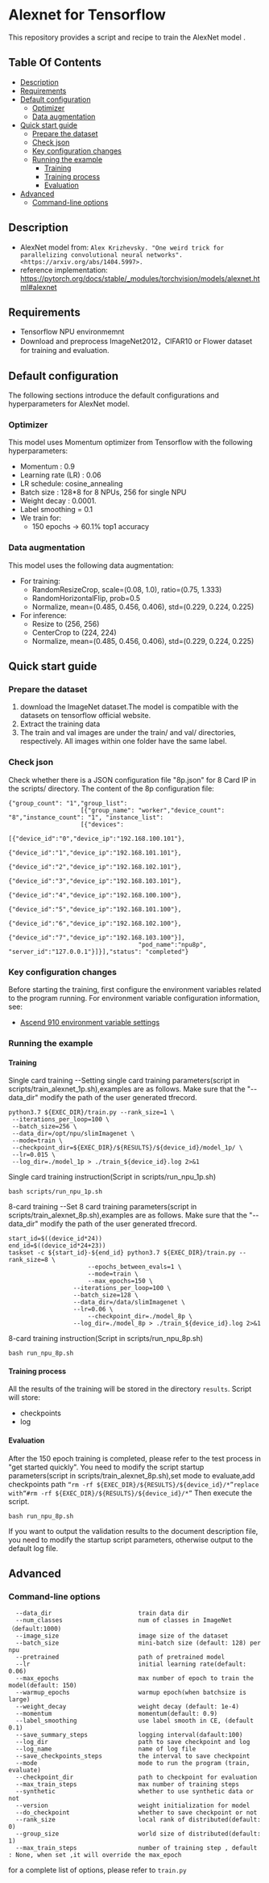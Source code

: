 # Alexnet for Tensorflow 

This repository provides a script and recipe to train the AlexNet model .

## Table Of Contents

* [Description](#Description)
* [Requirements](#Requirements)
* [Default configuration](#Default-configuration)
  * [Optimizer](#Optimizer)
  * [Data augmentation](#Data-augmentation)
* [Quick start guide](#quick-start-guide)
  * [Prepare the dataset](#Prepare-the-dataset)
  * [Check json](#Check-json)
  * [Key configuration changes](#Key-configuration-changes)
  * [Running the example](#Running-the-example)
    * [Training](#Training)
    * [Training process](#Training-process)    
    * [Evaluation](#Evaluation)
* [Advanced](#advanced)
  * [Command-line options](#Command-line-options)   

## Description

- AlexNet model from: `Alex Krizhevsky. "One weird trick for parallelizing convolutional neural networks". <https://arxiv.org/abs/1404.5997>.`
- reference implementation: <https://pytorch.org/docs/stable/_modules/torchvision/models/alexnet.html#alexnet>

## Requirements

- Tensorflow NPU environmemnt
- Download and preprocess ImageNet2012，CIFAR10 or Flower dataset for training and evaluation.

## Default configuration

The following sections introduce the default configurations and hyperparameters for AlexNet model.

### Optimizer

This model uses Momentum optimizer from Tensorflow with the following hyperparameters:

- Momentum : 0.9
- Learning rate (LR) : 0.06
- LR schedule: cosine_annealing
- Batch size : 128*8 for 8 NPUs, 256 for single NPU 
- Weight decay :  0.0001. 
- Label smoothing = 0.1
- We train for:
  - 150 epochs ->  60.1% top1 accuracy

### Data augmentation

This model uses the following data augmentation:

- For training:
  - RandomResizeCrop, scale=(0.08, 1.0), ratio=(0.75, 1.333)
  - RandomHorizontalFlip, prob=0.5
  - Normalize, mean=(0.485, 0.456, 0.406), std=(0.229, 0.224, 0.225)
- For inference:
  - Resize to (256, 256)
  - CenterCrop to (224, 224)
  - Normalize, mean=(0.485, 0.456, 0.406), std=(0.229, 0.224, 0.225)

## Quick start guide

### Prepare the dataset

1. download the ImageNet dataset.The model is compatible with the datasets on tensorflow official website.
2. Extract the training data
3. The train and val images are under the train/ and val/ directories, respectively. All images within one folder have the same label.

### Check json
Check whether there is a JSON configuration file "8p.json" for 8 Card IP in the scripts/ directory.
The content of the 8p configuration file:
```
{"group_count": "1","group_list":
                    [{"group_name": "worker","device_count": "8","instance_count": "1", "instance_list":
                    [{"devices":
                                   [{"device_id":"0","device_ip":"192.168.100.101"},
                                    {"device_id":"1","device_ip":"192.168.101.101"},
                                    {"device_id":"2","device_ip":"192.168.102.101"},
                                    {"device_id":"3","device_ip":"192.168.103.101"},
                                    {"device_id":"4","device_ip":"192.168.100.100"},
                                    {"device_id":"5","device_ip":"192.168.101.100"},
                                    {"device_id":"6","device_ip":"192.168.102.100"},
                                    {"device_id":"7","device_ip":"192.168.103.100"}],
                                    "pod_name":"npu8p",        "server_id":"127.0.0.1"}]}],"status": "completed"}
```

### Key configuration changes
Before starting the training, first configure the environment variables related to the program running. For environment variable configuration information, see:
- [Ascend 910 environment variable settings](https://gitee.com/ascend/modelzoo/wikis/Ascend%20910%E8%AE%AD%E7%BB%83%E5%B9%B3%E5%8F%B0%E7%8E%AF%E5%A2%83%E5%8F%98%E9%87%8F%E8%AE%BE%E7%BD%AE?sort_id=3148819)

### Running the example

#### Training

Single card training
--Setting single card training parameters(script in scripts/train_alexnet_1p.sh),examples are as follows.
Make sure that the "--data_dir" modify the path of the user generated tfrecord.
```
python3.7 ${EXEC_DIR}/train.py --rank_size=1 \
 --iterations_per_loop=100 \
 --batch_size=256 \
 --data_dir=/opt/npu/slimImagenet \
 --mode=train \
 --checkpoint_dir=${EXEC_DIR}/${RESULTS}/${device_id}/model_1p/ \
 --lr=0.015 \
 --log_dir=./model_1p > ./train_${device_id}.log 2>&1
```
Single card training instruction(Script in scripts/run_npu_1p.sh)
```
bash scripts/run_npu_1p.sh
```

8-card training
--Set 8 card training parameters(script in scripts/train_alexnet_8p.sh),examples are as follows.
Make sure that the "--data_dir" modify the path of the user generated tfrecord.

```
start_id=$((device_id*24))
end_id=$((device_id*24+23))
taskset -c ${start_id}-${end_id} python3.7 ${EXEC_DIR}/train.py --rank_size=8 \
                      --epochs_between_evals=1 \
                      --mode=train \
                      --max_epochs=150 \
	              --iterations_per_loop=100 \
	              --batch_size=128 \
	              --data_dir=/data/slimImagenet \
	              --lr=0.06 \
                      --checkpoint_dir=./model_8p \
	              --log_dir=./model_8p > ./train_${device_id}.log 2>&1
```
8-card training instruction(Script in scripts/run_npu_8p.sh)
```
bash run_npu_8p.sh
```
#### Training process

All the results of the training will be stored in the directory `results`.
Script will store:

 - checkpoints
 - log

#### Evaluation
After the 150 epoch training is completed, please refer to the test process in "get started quickly". You need to modify the script startup parameters(script in scripts/train_alexnet_8p.sh),set mode to evaluate,add checkpoints path
```“rm -rf ${EXEC_DIR}/${RESULTS}/${device_id}/*”replace with“#rm -rf ${EXEC_DIR}/${RESULTS}/${device_id}/*”```
Then execute the script.
```
bash run_npu_8p.sh
```
If you want to output the validation results to the document description file, you need to modify the startup script parameters, otherwise output to the default log file.

## Advanced

### Command-line options

```
  --data_dir                        train data dir
  --num_classes                     num of classes in ImageNet（default:1000)
  --image_size                      image size of the dataset
  --batch_size                      mini-batch size (default: 128) per npu
  --pretrained                      path of pretrained model
  --lr                              initial learning rate(default: 0.06)
  --max_epochs                      max number of epoch to train the model(default: 150)
  --warmup_epochs                   warmup epoch(when batchsize is large)
  --weight_decay                    weight decay (default: 1e-4)
  --momentum                        momentum(default: 0.9)
  --label_smoothing                 use label smooth in CE, (default 0.1)
  --save_summary_steps              logging interval(dafault:100)
  --log_dir                         path to save checkpoint and log
  --log_name                        name of log file
  --save_checkpoints_steps          the interval to save checkpoint
  --mode                            mode to run the program (train, evaluate)
  --checkpoint_dir                  path to checkpoint for evaluation
  --max_train_steps                 max number of training steps 
  --synthetic                       whether to use synthetic data or not
  --version                         weight initialization for model
  --do_checkpoint                   whether to save checkpoint or not 
  --rank_size                       local rank of distributed(default: 0)
  --group_size                      world size of distributed(default: 1)
  --max_train_steps                 number of training step , default : None, when set ,it will override the max_epoch
```
for a complete list of options, please refer to `train.py`



